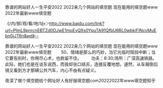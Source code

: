 靠谱的网站好人一生平安2022
2022来几个网站的填空题
现在能用的填空题www
2022年最新www填空题


《/内/部/观/看/地/址👉http://www.baidu.com/link?url=PImL9pnrcnEBTZd0DJwE1moEyQXs0YpuTA91QfbU6RL0wbkiFlNcvMuEbn0iJT6n&wd》--

靠谱的网站好人一生平安2022
2022来几个网站的填空题
现在能用的填空题www
2022年最新www填空题
　　50、情绪是那么的巧妙，当它光临时阻挡中断；当它要告别时，你用尽心术，也款留不住。
　　功夫：8:30;场所：广深高速铁路。此际，她们也是在谈东说西，而我却张口结舌，连接反覆地想。遽然，从车厢倒后镜又看到方才那辆公共汽车，内心不由有点疑义。





夜深了做个填空题给个网址好人有好报填空题com20222022年www填空题知乎
